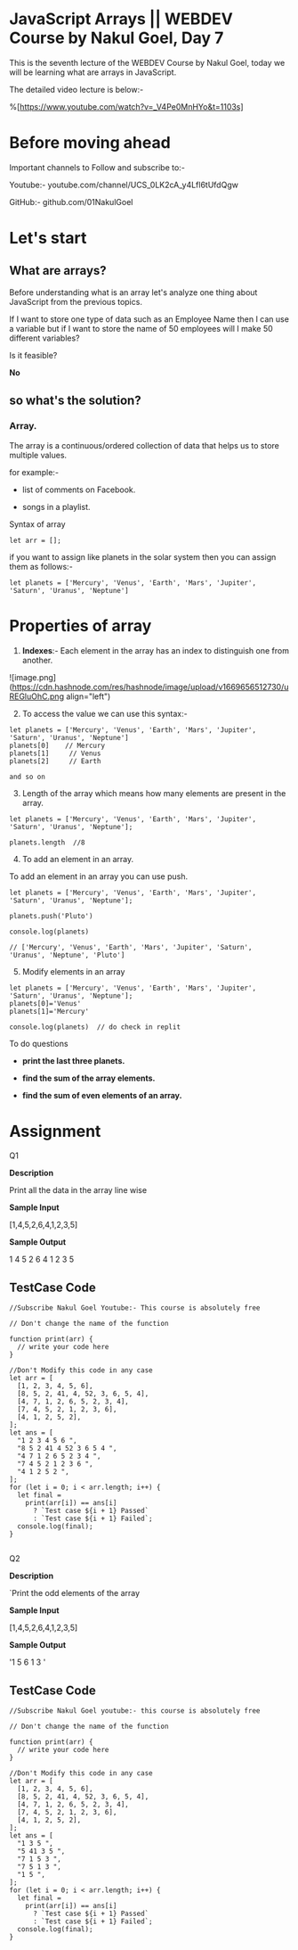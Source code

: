 # JavaScript Arrays || WEBDEV Course by Nakul Goel, Day 7

This is the seventh lecture of the WEBDEV Course by Nakul Goel, today we will be learning what are arrays in JavaScript.

The detailed video lecture is below:-

%[https://www.youtube.com/watch?v=_V4Pe0MnHYo&t=1103s]

# Before moving ahead

Important channels to Follow and subscribe to:-

Youtube:- youtube.com/channel/UCS_0LK2cA_y4Lfl6tUfdQgw

GitHub:- github.com/01NakulGoel


# Let's start


## What are arrays?

Before understanding what is an array let's analyze one thing about JavaScript from the previous topics.

If I want to store one type of data such as an Employee Name then I can use a variable but if I want to store the name of 50 employees will I make 50 different variables?

Is it feasible?

**No**

## so what's the solution?

### Array.

The array is a continuous/ordered collection of data that helps us to store multiple values. 

for example:- 

- list of comments on Facebook.

- songs in a playlist.

Syntax of array

```
let arr = [];
```

if you want to assign like planets in the solar system then you can assign them as follows:-

```
let planets = ['Mercury', 'Venus', 'Earth', 'Mars', 'Jupiter', 'Saturn', 'Uranus', 'Neptune']
```

# **Properties of array**

1) **Indexes**:- Each element in the array has an index to distinguish one from another.


![image.png](https://cdn.hashnode.com/res/hashnode/image/upload/v1669656512730/uREGluOhC.png align="left")

2) To access the value we can use this syntax:-

```
let planets = ['Mercury', 'Venus', 'Earth', 'Mars', 'Jupiter', 'Saturn', 'Uranus', 'Neptune']
planets[0]    // Mercury
planets[1]     // Venus
planets[2]     // Earth

and so on

```
3) Length of the array which means how many elements are present in the array.

```
let planets = ['Mercury', 'Venus', 'Earth', 'Mars', 'Jupiter', 'Saturn', 'Uranus', 'Neptune'];

planets.length  //8
```

4) To add an element in an array.

To add an element in an array you can use push.

```
let planets = ['Mercury', 'Venus', 'Earth', 'Mars', 'Jupiter', 'Saturn', 'Uranus', 'Neptune'];

planets.push('Pluto')

console.log(planets)

// ['Mercury', 'Venus', 'Earth', 'Mars', 'Jupiter', 'Saturn', 'Uranus', 'Neptune', 'Pluto']
```

5) Modify elements in an array

```
let planets = ['Mercury', 'Venus', 'Earth', 'Mars', 'Jupiter', 'Saturn', 'Uranus', 'Neptune'];
planets[0]='Venus'
planets[1]='Mercury'

console.log(planets)  // do check in replit
```

To do questions

- **print the last three planets.**

- **find the sum of the array elements.**

- **find the sum of even elements of an array.**










# Assignment

Q1

**Description**

Print all the data in the array line wise

**Sample Input**

[1,4,5,2,6,4,1,2,3,5]

**Sample Output**

1 4 5 2 6 4 1 2 3 5

## **TestCase Code**

```
//Subscribe Nakul Goel Youtube:- This course is absolutely free

// Don't change the name of the function

function print(arr) {
  // write your code here
}

//Don't Modify this code in any case
let arr = [
  [1, 2, 3, 4, 5, 6],
  [8, 5, 2, 41, 4, 52, 3, 6, 5, 4],
  [4, 7, 1, 2, 6, 5, 2, 3, 4],
  [7, 4, 5, 2, 1, 2, 3, 6],
  [4, 1, 2, 5, 2],
];
let ans = [
  "1 2 3 4 5 6 ",
  "8 5 2 41 4 52 3 6 5 4 ",
  "4 7 1 2 6 5 2 3 4 ",
  "7 4 5 2 1 2 3 6 ",
  "4 1 2 5 2 ",
];
for (let i = 0; i < arr.length; i++) {
  let final =
    print(arr[i]) == ans[i]
      ? `Test case ${i + 1} Passed`
      : `Test case ${i + 1} Failed`;
  console.log(final);
}


```

Q2 

**Description**

`Print the odd elements of the array

**Sample Input**

[1,4,5,2,6,4,1,2,3,5]

**Sample Output**

'1 5 6 1 3 '

## **TestCase Code**

```
//Subscribe Nakul Goel youtube:- this course is absolutely free

// Don't change the name of the function

function print(arr) {
  // write your code here
}

//Don't Modify this code in any case
let arr = [
  [1, 2, 3, 4, 5, 6],
  [8, 5, 2, 41, 4, 52, 3, 6, 5, 4],
  [4, 7, 1, 2, 6, 5, 2, 3, 4],
  [7, 4, 5, 2, 1, 2, 3, 6],
  [4, 1, 2, 5, 2],
];
let ans = [
  "1 3 5 ",
  "5 41 3 5 ",
  "7 1 5 3 ",
  "7 5 1 3 ",
  "1 5 ",
];
for (let i = 0; i < arr.length; i++) {
  let final =
    print(arr[i]) == ans[i]
      ? `Test case ${i + 1} Passed`
      : `Test case ${i + 1} Failed`;
  console.log(final);
}

```

